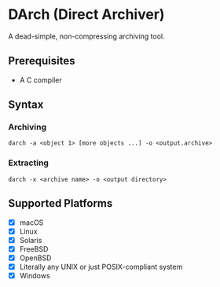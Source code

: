 # DArch (Direct Archiver)

A dead-simple, non-compressing archiving tool.

## Prerequisites

- A C compiler

## Syntax

### Archiving

`darch -a <object 1> [more objects ...] -o <output.archive>`

### Extracting

`darch -x <archive name> -o <output directory>`

## Supported Platforms

- [x] macOS
- [x] Linux
- [x] Solaris
- [x] FreeBSD
- [x] OpenBSD
- [x] Literally any UNIX or just POSIX-compliant system
- [x] Windows